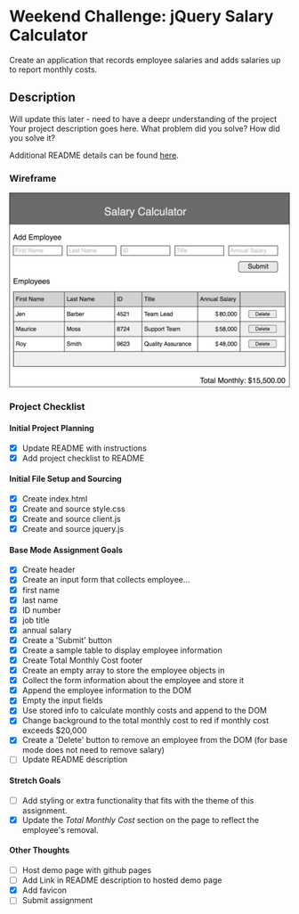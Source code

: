 # Weekend Challenge: jQuery Salary Calculator
Create an application that records employee salaries and adds salaries up to report monthly costs. 

## Description

Will update this later - need to have a deepr understanding of the project 
Your project description goes here. What problem did you solve? How did you solve it?

Additional README details can be found [here](https://github.com/PrimeAcademy/readme-template/blob/master/README.md).

### Wireframe

![Wireframe](salary-calc-wireframe.png)

### Project Checklist
#### Initial Project Planning
- [X] Update README with instructions
- [X] Add project checklist to README
#### Initial File Setup and Sourcing
- [X] Create index.html
- [X] Create and source style.css
- [X] Create and source client.js
- [X] Create and source jquery.js
#### Base Mode Assignment Goals
- [X] Create header
- [X] Create an input form that collects employee...
- [X] first name
- [X] last name
- [X] ID number
- [X] job title
- [X] annual salary
- [X] Create a 'Submit' button 
- [X] Create a sample table to display employee information
- [X] Create Total Monthly Cost footer
- [X] Create an empty array to store the employee objects in
- [X] Collect the form information about the employee and store it
- [X] Append the employee information to the DOM
- [X] Empty the input fields
- [X] Use stored info to calculate monthly costs and append to the DOM
- [X] Change background to the total monthly cost to red if monthly cost exceeds $20,000
- [X] Create a 'Delete' button to remove an employee from the DOM (for base mode does not need to remove salary)
- [ ] Update README description
#### Stretch Goals
- [ ] Add styling or extra functionality that fits with the theme of this assignment.
- [X] Update the _Total Monthly Cost_ section on the page to reflect the employee's removal.
#### Other Thoughts
- [ ] Host demo page with github pages
- [ ] Add Link in README description to hosted demo page
- [X] Add favicon
- [ ] Submit assignment